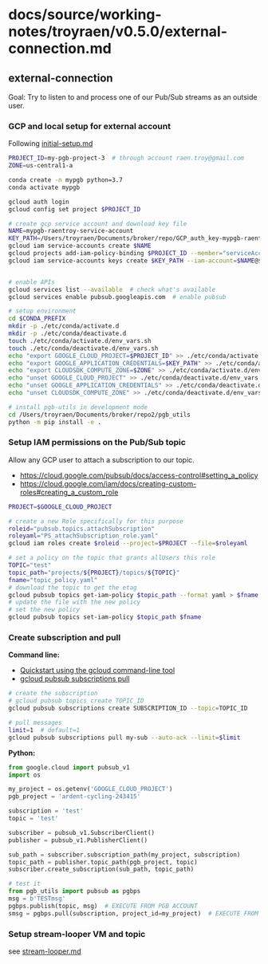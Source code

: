 # docs/source/working-notes/troyraen/v0.5.0/external-connection.md

## external-connection

Goal: Try to listen to and process one of our Pub/Sub streams as an outside user.


### GCP and local setup for external account
<!-- fs -->
Following [initial-setup.md](initial-setup.md)
```bash
PROJECT_ID=my-pgb-project-3  # through account raen.troy@gmail.com
ZONE=us-central1-a

conda create -n mypgb python=3.7
conda activate mypgb

gcloud auth login
gcloud config set project $PROJECT_ID

# create gcp service account and download key file
NAME=mypgb-raentroy-service-account
KEY_PATH=/Users/troyraen/Documents/broker/repo/GCP_auth_key-mypgb-raentroy.json
gcloud iam service-accounts create $NAME
gcloud projects add-iam-policy-binding $PROJECT_ID --member="serviceAccount:$NAME@$PROJECT_ID.iam.gserviceaccount.com" --role="roles/owner"
gcloud iam service-accounts keys create $KEY_PATH --iam-account=$NAME@$PROJECT_ID.iam.gserviceaccount.com


# enable APIs
gcloud services list --available  # check what's available
gcloud services enable pubsub.googleapis.com  # enable pubsub

# setup environment
cd $CONDA_PREFIX
mkdir -p ./etc/conda/activate.d
mkdir -p ./etc/conda/deactivate.d
touch ./etc/conda/activate.d/env_vars.sh
touch ./etc/conda/deactivate.d/env_vars.sh
echo "export GOOGLE_CLOUD_PROJECT=$PROJECT_ID" >> ./etc/conda/activate.d/env_vars.sh
echo "export GOOGLE_APPLICATION_CREDENTIALS=$KEY_PATH" >> ./etc/conda/activate.d/env_vars.sh
echo "export CLOUDSDK_COMPUTE_ZONE=$ZONE" >> ./etc/conda/activate.d/env_vars.sh
echo "unset GOOGLE_CLOUD_PROJECT" >> ./etc/conda/deactivate.d/env_vars.sh
echo "unset GOOGLE_APPLICATION_CREDENTIALS" >> ./etc/conda/deactivate.d/env_vars.sh
echo "unset CLOUDSDK_COMPUTE_ZONE" >> ./etc/conda/deactivate.d/env_vars.sh

# install pgb-utils in development mode
cd /Users/troyraen/Documents/broker/repo2/pgb_utils
python -m pip install -e .

```

<!-- fe GCP and local setup -->

### Setup IAM permissions on the Pub/Sub topic
<!-- fs -->
Allow any GCP user to attach a subscription to our topic.
- https://cloud.google.com/pubsub/docs/access-control#setting_a_policy
- https://cloud.google.com/iam/docs/creating-custom-roles#creating_a_custom_role

```bash
PROJECT=$GOOGLE_CLOUD_PROJECT

# create a new Role specifically for this purpose
roleid="pubsub.topics.attachSubscription"
roleyaml="PS_attachSubscription_role.yaml"
gcloud iam roles create $roleid --project=$PROJECT --file=$roleyaml

# set a policy on the topic that grants allUsers this role
TOPIC="test"
topic_path="projects/${PROJECT}/topics/${TOPIC}"
fname="topic_policy.yaml"
# download the topic to get the etag
gcloud pubsub topics get-iam-policy $topic_path --format yaml > $fname
# update the file with the new policy
# set the new policy
gcloud pubsub topics set-iam-policy $topic_path $fname
```

<!-- fe IAM permissions -->

### Create subscription and pull
<!-- fs -->
__Command line:__
- [Quickstart using the gcloud command-line tool](https://cloud.google.com/pubsub/docs/quickstart-cli)
- [gcloud pubsub subscriptions pull](https://cloud.google.com/sdk/gcloud/reference/pubsub/subscriptions/pull)

```bash
# create the subscription
# gcloud pubsub topics create TOPIC_ID
gcloud pubsub subscriptions create SUBSCRIPTION_ID --topic=TOPIC_ID

# pull messages
limit=1  # default=1
gcloud pubsub subscriptions pull my-sub --auto-ack --limit=$limit
```

__Python:__
```python
from google.cloud import pubsub_v1
import os

my_project = os.getenv('GOOGLE_CLOUD_PROJECT')
pgb_project = 'ardent-cycling-243415'

subscription = 'test'
topic = 'test'

subscriber = pubsub_v1.SubscriberClient()
publisher = pubsub_v1.PublisherClient()

sub_path = subscriber.subscription_path(my_project, subscription)
topic_path = publisher.topic_path(pgb_project, topic)
subscriber.create_subscription(sub_path, topic_path)

# test it
from pgb_utils import pubsub as pgbps
msg = b'TESTmsg'
pgbps.publish(topic, msg)  # EXECUTE FROM PGB ACCOUNT
smsg = pgbps.pull(subscription, project_id=my_project)  # EXECUTE FROM EXTERNAL ACCOUNT

```
<!-- fe subscription -->

### Setup stream-looper VM and topic

see [stream-looper.md](stream-looper.md)
